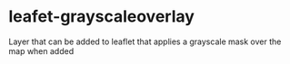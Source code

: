 # leafet-grayscaleoverlay
Layer that can be added to leaflet that applies a grayscale mask over the map when added
